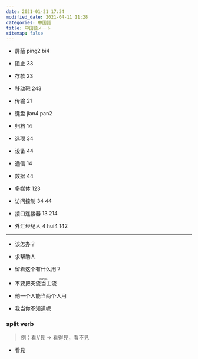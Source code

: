 ```yaml
---
date: 2021-01-21 17:34
modified_date: 2021-04-11 11:28
categories: 中国語
title: 中国語ノート
sitemap: false
---
```


- 屏蔽 ping2 bi4
- 阻止 33
- 存款 23
- 移动靶 243
- 传输 21
- 键盘 jian4 pan2
- 归档 14
- 选项 34

- 设备 44
- 通信 14
- 数据 44
- 多媒体 123

- 访问控制 34 44
- 接口连接器 13 214
- 外汇经纪人 4 hui4 142

----

- 该怎办？
- 求帮助人
- 留着这个有什么用？

- 不要把支流<ruby>当<rt>dang4</rt></ruby>主流
- 他一个人能当两个人用
- 我当你不知道呢

### split verb

> 例：看//見 → 看得見，看不見

- 看見
